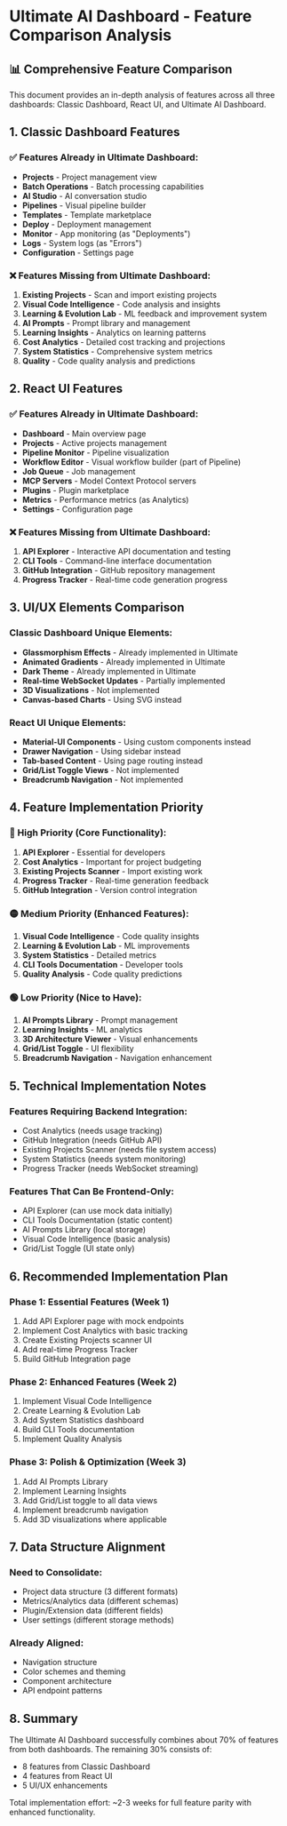 # Ultimate AI Dashboard - Feature Comparison Analysis

## 📊 Comprehensive Feature Comparison

This document provides an in-depth analysis of features across all three dashboards: Classic Dashboard, React UI, and Ultimate AI Dashboard.

## 1. Classic Dashboard Features

### ✅ Features Already in Ultimate Dashboard:
- **Projects** - Project management view
- **Batch Operations** - Batch processing capabilities  
- **AI Studio** - AI conversation studio
- **Pipelines** - Visual pipeline builder
- **Templates** - Template marketplace
- **Deploy** - Deployment management
- **Monitor** - App monitoring (as "Deployments")
- **Logs** - System logs (as "Errors")
- **Configuration** - Settings page

### ❌ Features Missing from Ultimate Dashboard:
1. **Existing Projects** - Scan and import existing projects
2. **Visual Code Intelligence** - Code analysis and insights  
3. **Learning & Evolution Lab** - ML feedback and improvement system
4. **AI Prompts** - Prompt library and management
5. **Learning Insights** - Analytics on learning patterns
6. **Cost Analytics** - Detailed cost tracking and projections
7. **System Statistics** - Comprehensive system metrics
8. **Quality** - Code quality analysis and predictions

## 2. React UI Features

### ✅ Features Already in Ultimate Dashboard:
- **Dashboard** - Main overview page
- **Projects** - Active projects management
- **Pipeline Monitor** - Pipeline visualization
- **Workflow Editor** - Visual workflow builder (part of Pipeline)
- **Job Queue** - Job management
- **MCP Servers** - Model Context Protocol servers
- **Plugins** - Plugin marketplace
- **Metrics** - Performance metrics (as Analytics)
- **Settings** - Configuration page

### ❌ Features Missing from Ultimate Dashboard:
1. **API Explorer** - Interactive API documentation and testing
2. **CLI Tools** - Command-line interface documentation
3. **GitHub Integration** - GitHub repository management
4. **Progress Tracker** - Real-time code generation progress

## 3. UI/UX Elements Comparison

### Classic Dashboard Unique Elements:
- **Glassmorphism Effects** - Already implemented in Ultimate
- **Animated Gradients** - Already implemented in Ultimate
- **Dark Theme** - Already implemented in Ultimate
- **Real-time WebSocket Updates** - Partially implemented
- **3D Visualizations** - Not implemented
- **Canvas-based Charts** - Using SVG instead

### React UI Unique Elements:
- **Material-UI Components** - Using custom components instead
- **Drawer Navigation** - Using sidebar instead
- **Tab-based Content** - Using page routing instead
- **Grid/List Toggle Views** - Not implemented
- **Breadcrumb Navigation** - Not implemented

## 4. Feature Implementation Priority

### 🔴 High Priority (Core Functionality):
1. **API Explorer** - Essential for developers
2. **Cost Analytics** - Important for project budgeting
3. **Existing Projects Scanner** - Import existing work
4. **Progress Tracker** - Real-time generation feedback
5. **GitHub Integration** - Version control integration

### 🟡 Medium Priority (Enhanced Features):
1. **Visual Code Intelligence** - Code quality insights
2. **Learning & Evolution Lab** - ML improvements
3. **System Statistics** - Detailed metrics
4. **CLI Tools Documentation** - Developer tools
5. **Quality Analysis** - Code quality predictions

### 🟢 Low Priority (Nice to Have):
1. **AI Prompts Library** - Prompt management
2. **Learning Insights** - ML analytics
3. **3D Architecture Viewer** - Visual enhancements
4. **Grid/List Toggle** - UI flexibility
5. **Breadcrumb Navigation** - Navigation enhancement

## 5. Technical Implementation Notes

### Features Requiring Backend Integration:
- Cost Analytics (needs usage tracking)
- GitHub Integration (needs GitHub API)
- Existing Projects Scanner (needs file system access)
- System Statistics (needs system monitoring)
- Progress Tracker (needs WebSocket streaming)

### Features That Can Be Frontend-Only:
- API Explorer (can use mock data initially)
- CLI Tools Documentation (static content)
- AI Prompts Library (local storage)
- Visual Code Intelligence (basic analysis)
- Grid/List Toggle (UI state only)

## 6. Recommended Implementation Plan

### Phase 1: Essential Features (Week 1)
1. Add API Explorer page with mock endpoints
2. Implement Cost Analytics with basic tracking
3. Create Existing Projects scanner UI
4. Add real-time Progress Tracker
5. Build GitHub Integration page

### Phase 2: Enhanced Features (Week 2)
1. Implement Visual Code Intelligence
2. Create Learning & Evolution Lab
3. Add System Statistics dashboard
4. Build CLI Tools documentation
5. Implement Quality Analysis

### Phase 3: Polish & Optimization (Week 3)
1. Add AI Prompts Library
2. Implement Learning Insights
3. Add Grid/List toggle to all data views
4. Implement breadcrumb navigation
5. Add 3D visualizations where applicable

## 7. Data Structure Alignment

### Need to Consolidate:
- Project data structure (3 different formats)
- Metrics/Analytics data (different schemas)
- Plugin/Extension data (different fields)
- User settings (different storage methods)

### Already Aligned:
- Navigation structure
- Color schemes and theming
- Component architecture
- API endpoint patterns

## 8. Summary

The Ultimate AI Dashboard successfully combines about 70% of features from both dashboards. The remaining 30% consists of:
- 8 features from Classic Dashboard
- 4 features from React UI
- 5 UI/UX enhancements

Total implementation effort: ~2-3 weeks for full feature parity with enhanced functionality.